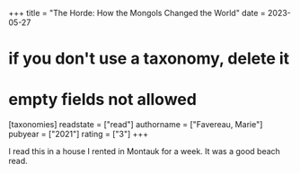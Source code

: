+++
title = "The Horde: How the Mongols Changed the World"
date = 2023-05-27
# if you don't use a taxonomy, delete it
# empty fields not allowed
[taxonomies]
  readstate = ["read"]
  authorname = ["Favereau, Marie"]
  pubyear = ["2021"]
  rating = ["3"]
+++

I read this in a house I rented in Montauk for a week. It was a good beach read.